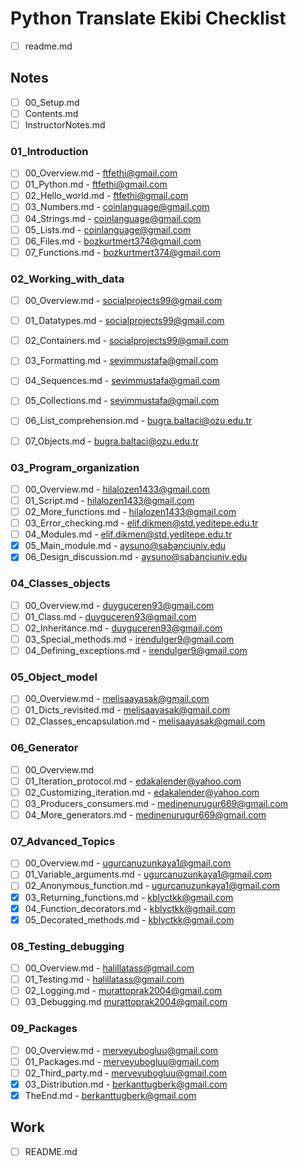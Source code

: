 # Python Translate Ekibi Checklist

- [ ] readme.md

## Notes

- [ ] 00_Setup.md
- [ ] Contents.md
- [ ] InstructorNotes.md

### 01_Introduction
- [ ] 00_Overview.md - 	ftfethi@gmail.com
- [ ] 01_Python.md - 	ftfethi@gmail.com
- [ ] 02_Hello_world.md - 	ftfethi@gmail.com
- [ ] 03_Numbers.md - coinlanguage@gmail.com
- [ ] 04_Strings.md - coinlanguage@gmail.com
- [ ] 05_Lists.md - coinlanguage@gmail.com
- [ ] 06_Files.md - bozkurtmert374@gmail.com
- [ ] 07_Functions.md - bozkurtmert374@gmail.com

### 02_Working_with_data
- [ ] 00_Overview.md - socialprojects99@gmail.com
- [ ] 01_Datatypes.md - socialprojects99@gmail.com
- [ ] 02_Containers.md - socialprojects99@gmail.com
- [ ] 03_Formatting.md - sevimmustafa@gmail.com
- [ ] 04_Sequences.md - sevimmustafa@gmail.com
- [ ] 05_Collections.md - sevimmustafa@gmail.com
- [ ] 06_List_comprehension.md - bugra.baltaci@ozu.edu.tr
- [ ] 07_Objects.md - bugra.baltaci@ozu.edu.tr


### 03_Program_organization
- [ ] 00_Overview.md - hilalozen1433@gmail.com
- [ ] 01_Script.md - hilalozen1433@gmail.com
- [ ] 02_More_functions.md - hilalozen1433@gmail.com
- [ ] 03_Error_checking.md - elif.dikmen@std.yeditepe.edu.tr
- [ ] 04_Modules.md - elif.dikmen@std.yeditepe.edu.tr
- [x] 05_Main_module.md - aysuno@sabanciuniv.edu
- [x] 06_Design_discussion.md - aysuno@sabanciuniv.edu

### 04_Classes_objects
- [ ] 00_Overview.md - duyguceren93@gmail.com
- [ ] 01_Class.md - duyguceren93@gmail.com
- [ ] 02_Inheritance.md - duyguceren93@gmail.com
- [ ] 03_Special_methods.md - irendulger9@gmail.com
- [ ] 04_Defining_exceptions.md - irendulger9@gmail.com

### 05_Object_model
- [ ] 00_Overview.md - melisaayasak@gmail.com
- [ ] 01_Dicts_revisited.md - melisaayasak@gmail.com
- [ ] 02_Classes_encapsulation.md - melisaayasak@gmail.com

### 06_Generator
- [ ] 00_Overview.md
- [ ] 01_Iteration_protocol.md - edakalender@yahoo.com
- [ ] 02_Customizing_iteration.md - edakalender@yahoo.com
- [ ] 03_Producers_consumers.md - medinenurugur669@gmail.com
- [ ] 04_More_generators.md - medinenurugur669@gmail.com

### 07_Advanced_Topics
- [ ] 00_Overview.md - ugurcanuzunkaya1@gmail.com
- [ ] 01_Variable_arguments.md - ugurcanuzunkaya1@gmail.com
- [ ] 02_Anonymous_function.md - ugurcanuzunkaya1@gmail.com
- [x] 03_Returning_functions.md - kblyctkk@gmail.com
- [x] 04_Function_decorators.md - kblyctkk@gmail.com
- [x] 05_Decorated_methods.md - kblyctkk@gmail.com

### 08_Testing_debugging
- [ ] 00_Overview.md - halillatass@gmail.com
- [ ] 01_Testing.md - halillatass@gmail.com
- [ ] 02_Logging.md - murattoprak2004@gmail.com
- [ ] 03_Debugging.md murattoprak2004@gmail.com

### 09_Packages
- [ ] 00_Overview.md - merveyubogluu@gmail.com
- [ ] 01_Packages.md - merveyubogluu@gmail.com
- [ ] 02_Third_party.md - merveyubogluu@gmail.com
- [x] 03_Distribution.md - berkanttugberk@gmail.com
- [x] TheEnd.md - berkanttugberk@gmail.com

## Work 
- [ ] README.md